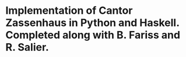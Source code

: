 # Implementation of Cantor Zassenhaus in Python and Haskell. Completed along with B. Fariss and R. Salier.
